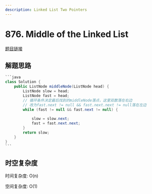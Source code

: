 ```yaml
---
description: Linked List Two Pointers
---
```


# 876. Middle of the Linked List

[题目链接](https://leetcode.com/problems/middle-of-the-linked-list/description/)

## 解题思路

````java
```java
class Solution {
    public ListNode middleNode(ListNode head) {
        ListNode slow = head;
        ListNode fast = head;
        // 循环条件决定最后找到的middleNode落点，这里双数落在右边
        // 改为fast.next != null && fast.next.next != null落在左边
        while (fast != null && fast.next != null) {
        
            slow = slow.next;
            fast = fast.next.next;
        }
        return slow;
    }
}
```
````

## 时空复杂度

时间复杂度: O(n)

空间复杂度: O(1)
